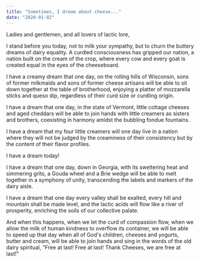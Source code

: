 ```yaml
---
title: "Sometimes, I dream about cheese..."
date: "2020-01-02"
---
```


Ladies and gentlemen, and all lovers of lactic lore,

I stand before you today, not to milk your sympathy, but to churn the buttery dreams of dairy equality. A curdled consciousness has gripped our nation, a nation built on the cream of the crop, where every cow and every goat is created equal in the eyes of the cheeseboard.

I have a creamy dream that one day, on the rolling hills of Wisconsin, sons of former milkmaids and sons of former cheese artisans will be able to sit down together at the table of brotherhood, enjoying a platter of mozzarella sticks and queso dip, regardless of their curd size or curdling origin.

I have a dream that one day, in the state of Vermont, little cottage cheeses and aged cheddars will be able to join hands with little creamers as sisters and brothers, coexisting in harmony amidst the bubbling fondue fountains.

I have a dream that my four little creamers will one day live in a nation where they will not be judged by the creaminess of their consistency but by the content of their flavor profiles.

I have a dream today!

I have a dream that one day, down in Georgia, with its sweltering heat and simmering grits, a Gouda wheel and a Brie wedge will be able to melt together in a symphony of unity, transcending the labels and markers of the dairy aisle.

I have a dream that one day every valley shall be exalted, every hill and mountain shall be made level, and the lactic acids will flow like a river of prosperity, enriching the soils of our collective palate.

And when this happens, when we let the curd of compassion flow, when we allow the milk of human kindness to overflow its container, we will be able to speed up that day when all of God's children, cheeses and yogurts, butter and cream, will be able to join hands and sing in the words of the old dairy spiritual, "Free at last! Free at last! Thank Cheeses, we are free at last!"
